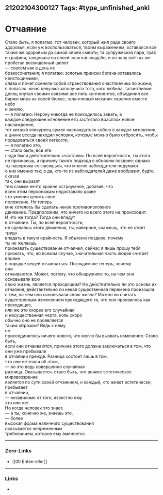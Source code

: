 21202104300127
Tags: #type_unfinished_anki 
---
# Отчаяние

Стало быть, я полагаю: тот человек, который жил ради своего <br>здоровья, если уж воспользоваться, твоим выражением, оставался всё <br>таким же здоровым до самой своей смерти; та супружеская пара, граф <br>и графиня, танцевала на своей золотой свадьбе, и по залу всё так же <br>пробегал восхищенный шепот <br>— совсем как в день их <br>бракосочетания; я полагаю: золотые прииски богача оставались неистощимыми, <br>слава и почет осеняли собой странствования счастливчика по жизни; <br>я полагаю: юная девушка заполучила того, кого любила, талантливый <br>делец опутал своими связями все пять континентов, объединил все <br>биржи мира на своей бирже, талантливый механик скрепил вместе небо <br>и землю, <br>— я полагаю: Нерону никогда не приходилось зевать, в <br>каждое следующее мгновение его застигало врасплох новое наслаждение, <br>тот хитрый эпикуреец сумел наслаждаться собою в каждое мгновение, <br>а циник всегда находил условия, которые можно было отбросить, чтобы <br>порадоваться своей легкости, <br>— я полагаю это, <br>— стало быть, все эти <br>люди были действительно счастливы. По всей вероятности, ты этого <br>не признаешь, и причину такого подхода я объясню позднее; однако <br>ты наверняка согласишься, что многие наблюдатели подумают <br>о них именно так; о да, кто-то из наблюдателей даже вообразит, будто, сказав <br>так, они выразят <br>тем самым нечто крайне остроумное, добавив, что <br>всем этим персонажам недоставало разве <br>что умения ценить свое <br>положение. Но теперь <br>мне хотелось бы сделать некое противоположное <br>движение. Предположим, что ничего из всего этого не происходит. <br>И что же тогда? Тогда они впадут <br>в отчаяние. Ты, по всей вероятности, <br>не сделаешь этого движения, ты, наверное, скажешь, что не стоит труда <br>впадать в такую крайность. Я объясню позднее, почему <br>ты не желаешь <br>признавать существование отчаяния; сейчас я лишь прошу тебя <br>признать, что, во всяком случае, значительная часть людей считает вполне <br>в порядке вещей отчаиваться. Поглядим же теперь, почему <br>они <br>отчаиваются. Может, потому, что обнаружили: то, на чем они основывали всю <br>свою жизнь, является преходящим? Но действительно ли это основа их <br>отчаяния, действительно ли некая существенная перемена произошла <br>с тем, на чем они основывали свою жизнь? Можно ли считать <br>существенным изменением преходящего то, что оно проявилось как преходящее, <br>или же это скорее его случайная <br>и несущественная черта, коль скоро <br>обычно оно не проявляется <br>таким образом? Ведь к нему <br>не <br>присоединилось ничего нового, что могло бы вызвать изменение. Стало быть, <br>если они отчаиваются, причина этого должна заключаться в том, что <br>они уже пребывали <br>в отчаянии прежде. Разница состоит лишь в том, <br>что они не знали об этом, <br>— но это ведь совершенно случайная <br>разница. Оказывается, стало быть, что всякое эстетическое мировоззрение <br>является по сути своей отчаянием, и каждый, кто живет эстетически, <br>пребывает <br>в отчаянии, <br>— независимо от того, известно ему <br>это или нет. <br>Но когда человек это знает, <br>— а ты, конечно же, знаешь это, <br>— более <br>высокая форма наличного существования <br>оказывается непременным <br>требованием, которое ему вменяется.

---
### Zero-Links
- [[00 Enten-eller]]
---
### Links
-